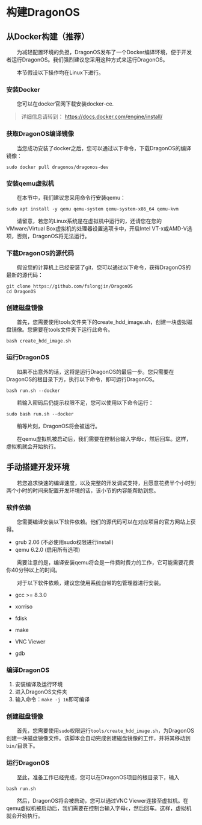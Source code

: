 # 构建DragonOS

## 从Docker构建（推荐）

&emsp;&emsp;为减轻配置环境的负担，DragonOS发布了一个Docker编译环境，便于开发者运行DragonOS。我们强烈建议您采用这种方式来运行DragonOS。

&emsp;&emsp;本节假设以下操作均在Linux下进行。

### 安装Docker

&emsp;&emsp;您可以在docker官网下载安装docker-ce.

> 详细信息请转到： https://docs.docker.com/engine/install/

### 获取DragonOS编译镜像

&emsp;&emsp;当您成功安装了docker之后，您可以通过以下命令，下载DragonOS的编译镜像：

```shell
sudo docker pull dragonos/dragonos-dev
```

### 安装qemu虚拟机

&emsp;&emsp;在本节中，我们建议您采用命令行安装qemu：

```shell
sudo apt install -y qemu qemu-system qemu-system-x86_64 qemu-kvm
```

&emsp;&emsp;请留意，若您的Linux系统是在虚拟机中运行的，还请您在您的VMware/Virtual Box虚拟机的处理器设置选项卡中，开启Intel VT-x或AMD-V选项，否则，DragonOS将无法运行。

### 下载DragonOS的源代码

&emsp;&emsp;假设您的计算机上已经安装了git，您可以通过以下命令，获得DragonOS的最新的源代码：

```shell
git clone https://github.com/fslongjin/DragonOS
cd DragonOS
```

### 创建磁盘镜像

&emsp;&emsp;首先，您需要使用tools文件夹下的create_hdd_image.sh，创建一块虚拟磁盘镜像。您需要在tools文件夹下运行此命令。

```shell
bash create_hdd_image.sh
```

### 运行DragonOS

&emsp;&emsp;如果不出意外的话，这将是运行DragonOS的最后一步。您只需要在DragonOS的根目录下方，执行以下命令，即可运行DragonOS。

```shell
bash run.sh --docker
```

&emsp;&emsp;若输入密码后仍提示权限不足，您可以使用以下命令运行：

```shell
sudo bash run.sh --docker
```

&emsp;&emsp;稍等片刻，DragonOS将会被运行。

&emsp;&emsp;在qemu虚拟机被启动后，我们需要在控制台输入字母`c`，然后回车。这样，虚拟机就会开始执行。



## 手动搭建开发环境

&emsp;&emsp;若您追求快速的编译速度，以及完整的开发调试支持，且愿意花费半个小时到两个小时的时间来配置开发环境的话，该小节的内容能帮助到您。

### 软件依赖

&emsp;&emsp;您需要编译安装以下软件依赖。他们的源代码可以在对应项目的官方网站上获得。

- grub 2.06 (不必使用sudo权限进行install)
- qemu 6.2.0 (启用所有选项)

&emsp;&emsp;需要注意的是，编译安装qemu将会是一件费时费力的工作，它可能需要花费你40分钟以上的时间。

&emsp;&emsp;对于以下软件依赖，建议您使用系统自带的包管理器进行安装。

- gcc >= 8.3.0

- xorriso

- fdisk

- make

- VNC Viewer

- gdb



### 编译DragonOS

1. 安装编译及运行环境
2. 进入DragonOS文件夹
3. 输入命令：`make -j 16`即可编译



### 创建磁盘镜像

&emsp;&emsp;首先，您需要使用`sudo`权限运行`tools/create_hdd_image.sh`，为DragonOS创建一块磁盘镜像文件。该脚本会自动完成创建磁盘镜像的工作，并将其移动到`bin/`目录下。

### 运行DragonOS

&emsp;&emsp;至此，准备工作已经完成，您可以在DragonOS项目的根目录下，输入

```shell
bash run.sh
```

&emsp;&emsp;然后，DragonOS将会被启动，您可以通过VNC Viewer连接至虚拟机。在qemu虚拟机被启动后，我们需要在控制台输入字母`c`，然后回车。这样，虚拟机就会开始执行。